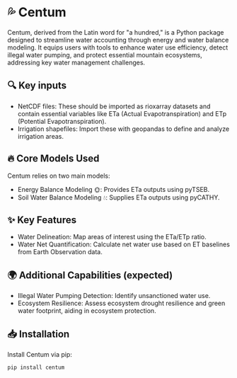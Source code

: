 # 💦  Centum
Centum, derived from the Latin word for "a hundred," is a Python package designed to streamline water accounting through energy and water balance modeling. It equips users with tools to enhance water use efficiency, detect illegal water pumping, and protect essential mountain ecosystems, addressing key water management challenges.

## 🔍 Key inputs
- NetCDF files: These should be imported as rioxarray datasets and contain essential variables like ETa (Actual Evapotranspiration) and ETp (Potential Evapotranspiration).
- Irrigation shapefiles: Import these with geopandas to define and analyze irrigation areas.

## 🔥 Core Models Used
Centum relies on two main models:
- Energy Balance Modeling 🌞: Provides ETa outputs using pyTSEB.
- Soil Water Balance Modeling 💧: Supplies ETa outputs using pyCATHY.
  
## ✨ Key Features
- Water Delineation: Map areas of interest using the ETa/ETp ratio.
- Water Net Quantification: Calculate net water use based on ET baselines from Earth Observation data.
  
## 🌍 Additional Capabilities (expected)
- Illegal Water Pumping Detection: Identify unsanctioned water use.
- Ecosystem Resilience: Assess ecosystem drought resilience and green water footprint, aiding in ecosystem protection.

## 📥 Installation
Install Centum via pip:

```bash
pip install centum
